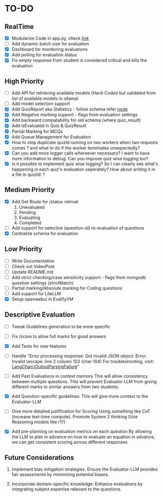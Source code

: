# TO-DO

## RealTime

- [x] Modularize Code in app.py, check [link](https://www.perplexity.ai/search/how-to-seperate-fastapi-app-sa-g3nbxnGiSVuFmxorRrnWEA)
- [ ] Add dynamic batch size for evaluation
- [x] Dashboard for monitoring evaluations
- [x] Add polling for evaluation status
- [x] Fix empty response from student is considered critical and kills the evaluation

## High Priority

- [ ] Add API for retrieving available models (Hard-Coded but validated from list of available models in ollama)
- [ ] Add model selection support
- [x] Add QuizReport aka Statistics - follow schema refer [route](https://github.com/Aksaykanthan/evalify/blob/main/src/app/api/staff/result/route.ts)
- [x] Add Negative marking support - flags from evaluation settings
- [x] Add backward compatability for old schema (where quiz_result)
- [x] Add isEvaluated in Quiz & QuizResult
- [x] Partial Marking for MCQs
- [x] Add Queue Management for Evaluation
- [x] How to stop duplicate quizId running on two workers when two requests comes ? and what to do if the worker terminates unexpectedly?
- [x] Can you add more logger calls whereever necessary? I want to have more information to debug. Can you improve quiz wise logging too?
- [x] Is it possible to implement quiz wise logging? So I can clearly see what's happening in each quiz's evaluation seperately? How about writing it in a file in quizId/ ?

## Medium Priority

- [x] Add Get Route for /status retrival
  1. Unevaluated
  2. Pending
  3. Evaluating
  4. Completed
- [ ] Add support for selective (question-id) re-evaluation of questions
- [x] Centralize schema for evaluation

## Low Priority

- [ ] Write Documentation
- [ ] Check out VideoPoet
- [ ] Update README.md
- [ ] Add strict checking/case sensitivity support - flags from mongodb question settings (strictMatch)
- [ ] Partial marking/Absolute marking for Coding questions
- [ ] Add support for LiteLLM
- [x] Setup openwebui in EvalifyVM

## Descriptive Evaluation

- [ ] Tweak Guidelines generation to be more specific
- [ ] Fix /score to allow full marks for good answers
- [x] Add Tests for new features
- [ ] Handle "Error processing response: Got invalid JSON object. Error: Invalid \escape: line 2 column 103 (char 104)
  For troubleshooting,
  visit: [LangChain/OutputParsingFailure](https://python.langchain.com/docs/troubleshooting/errors/OUTPUT_PARSING_FAILURE)"
- [ ] Add Past Evaluations in context memory
  This will allow consistency between multiple questions.
  This will prevent Evaluator LLM from giving different marks to similar answers from two students.
- [x] Add Question-specific guidelines:
  This will give more context to the Evaluator-LLM
- [ ] Give more detailed justification for Scoring
  Using something like CoT (increase test-time compute). Promote System 2 thinking
  (Use Reasoning models like r1?)

- [x] Add pre-planning on evaluation metrics on each question
  By allowing the LLM to plan in advance on how to evaluate an equation in advance,
  we can get consistent scoring across different responses

## Future Considerations

1. Implement bias mitigation strategies:
   Ensure the Evaluator-LLM provides fair assessments by minimizing potential biases.

2. Incorporate domain-specific knowledge:
   Enhance evaluations by integrating subject expertise relevant to the questions.
